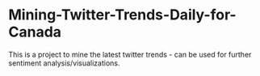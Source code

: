 # Mining-Twitter-Trends-Daily-for-Canada
This is a project to mine the latest twitter trends - can be used for further sentiment analysis/visualizations.
